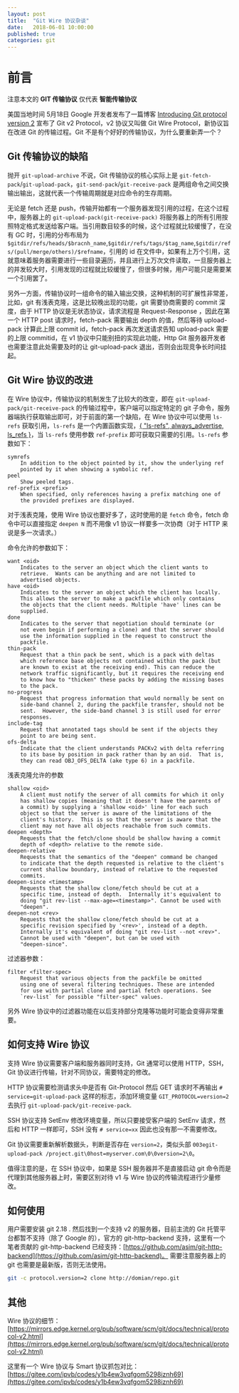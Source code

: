 ```yaml
---
layout: post
title:  "Git Wire 协议杂谈"
date:   2018-06-01 10:00:00
published: true
categories: git
---
```


# 前言

注意本文的 **GIT 传输协议** 仅代表 **智能传输协议**

美国当地时间 5月18日 Google 开发者发布了一篇博客 [Introducing Git protocol version 2](https://opensource.googleblog.com/2018/05/introducing-git-protocol-version-2.html) 宣布了 Git v2 Protocol，v2 协议又叫做 Git Wire Protocol，新协议旨在改进 Git 的传输过程。Git 不是有个好好的传输协议，为什么要重新弄一个？

## Git 传输协议的缺陷

抛开 `git-upload-archive` 不说，Git 传输协议的核心实际上是 `git-fetch-pack`/`git-upload-pack`，`git-send-pack`/`git-receive-pack` 是两组命令之间交换输出输出，这就代表一个传输周期就是对应命令的生存周期。

无论是 fetch 还是 push，传输开始都有一个服务器发现引用的过程，在这个过程中，服务器上的 `git-upload-pack(git-receive-pack)` 将服务器上的所有引用按照特定格式发送给客户端。当引用数目较多的时候，这个过程就比较缓慢了，在没有 GC 时，引用的分布布局为 `$gitdir/refs/heads/$bracnh_name`,`$gitdir/refs/tags/$tag_name`,`$gitdir/refs/(pull/merge/others)/$refname`，引用的 id 在文件中，如果有上万个引用，这就意味着服务器需要进行一些目录遍历，并且进行上万次文件读取，一旦服务器上的并发较大时，引用发现的过程就比较缓慢了，但很多时候，用户可能只是需要某一个引用罢了。

另外一方面，传输协议时一组命令的输入输出交换，这种机制的可扩展性非常差，比如，git 有浅表克隆，这是比较晚出现的功能，git 需要协商需要的 commit 深度，由于 HTTP 协议是无状态协议，请求流程是 Request-Response ，因此在第一个 HTTP post 请求时，fetch-pack 需要输出 depth 的值，然后等待 upload-pack 计算此上限 commit id，fetch-pack 再次发送请求告知 upload-pack 需要的上限 commitid，在 v1 协议中只能别扭的实现此功能，Http Git 服务器开发者也需要注意此处需要及时的让 git-upload-pack 退出，否则会出现竞争长时间挂起。

## Git Wire  协议的改进

在 Wire 协议中，传输协议的机制发生了比较大的改变，即在 `git-upload-pack/git-receive-pack` 的传输过程中，客户端可以指定特定的 git 子命令，服务器端执行获取输出即可，对于前面的第一个缺陷，在 Wire 协议中可以使用 `ls-refs` 获取引用，`ls-refs` 是一个内置函数实现，[{ "ls-refs", always_advertise, ls_refs }](https://github.com/git/git/blob/e144d126d74f5d2702870ca9423743102eec6fcd/serve.c#L57)，当 `ls-refs` 使用参数 `ref-prefix` 即可获取只需要的引用。`ls-refs` 参数如下：

```
symrefs
    In addition to the object pointed by it, show the underlying ref
    pointed by it when showing a symbolic ref.
peel
    Show peeled tags.
ref-prefix <prefix>
    When specified, only references having a prefix matching one of
    the provided prefixes are displayed.
```

对于浅表克隆，使用 Wire 协议也要好多了，这时使用的是 `fetch` 命令，fetch 命令中可以直接指定 `deepen N` 而不用像 v1 协议一样要多一次协商（对于 HTTP 来说是多一次请求。）

命令允许的参数如下：

```
want <oid>
    Indicates to the server an object which the client wants to
    retrieve.  Wants can be anything and are not limited to
    advertised objects.
have <oid>
    Indicates to the server an object which the client has locally.
    This allows the server to make a packfile which only contains
    the objects that the client needs. Multiple 'have' lines can be
    supplied.
done
    Indicates to the server that negotiation should terminate (or
    not even begin if performing a clone) and that the server should
    use the information supplied in the request to construct the
    packfile.
thin-pack
    Request that a thin pack be sent, which is a pack with deltas
    which reference base objects not contained within the pack (but
    are known to exist at the receiving end). This can reduce the
    network traffic significantly, but it requires the receiving end
    to know how to "thicken" these packs by adding the missing bases
    to the pack.
no-progress
    Request that progress information that would normally be sent on
    side-band channel 2, during the packfile transfer, should not be
    sent.  However, the side-band channel 3 is still used for error
    responses.
include-tag
    Request that annotated tags should be sent if the objects they
    point to are being sent.
ofs-delta
    Indicate that the client understands PACKv2 with delta referring
    to its base by position in pack rather than by an oid.  That is,
    they can read OBJ_OFS_DELTA (ake type 6) in a packfile.
```

浅表克隆允许的参数

```
shallow <oid>
    A client must notify the server of all commits for which it only
    has shallow copies (meaning that it doesn't have the parents of
    a commit) by supplying a 'shallow <oid>' line for each such
    object so that the server is aware of the limitations of the
    client's history.  This is so that the server is aware that the
    client may not have all objects reachable from such commits.
deepen <depth>
    Requests that the fetch/clone should be shallow having a commit
    depth of <depth> relative to the remote side.
deepen-relative
    Requests that the semantics of the "deepen" command be changed
    to indicate that the depth requested is relative to the client's
    current shallow boundary, instead of relative to the requested
    commits.
deepen-since <timestamp>
    Requests that the shallow clone/fetch should be cut at a
    specific time, instead of depth.  Internally it's equivalent to
    doing "git rev-list --max-age=<timestamp>". Cannot be used with
    "deepen".
deepen-not <rev>
    Requests that the shallow clone/fetch should be cut at a
    specific revision specified by '<rev>', instead of a depth.
    Internally it's equivalent of doing "git rev-list --not <rev>".
    Cannot be used with "deepen", but can be used with
    "deepen-since".
```

过滤器参数：

```
filter <filter-spec>
    Request that various objects from the packfile be omitted
    using one of several filtering techniques. These are intended
    for use with partial clone and partial fetch operations. See
    `rev-list` for possible "filter-spec" values.
```

另外 Wire 协议中的过滤器功能在以后支持部分克隆等功能时可能会变得非常重要。

## 如何支持 Wire 协议

支持 Wire 协议需要客户端和服务器同时支持，Git 通常可以使用 HTTP，SSH，Git 协议进行传输，针对不同协议，需要特定的修改。

HTTP 协议需要检测请求头中是否有 Git-Protocol 然后 GET 请求时不再输出 `# service=git-upload-pack` 这样的标志，添加环境变量 `GIT_PROTOCOL=version=2` 去执行 `git-upload-pack/git-receive-pack`.

SSH 协议支持 SetEnv 修改环境变量，所以只要接受客户端的 SetEnv 请求，然后和 HTTP 一样即可，SSH 没有 `# service=xx` 因此也没有那一不需要修改。

Git 协议需要重新解析数据头，判断是否存在 `version=2`，类似头部 `003egit-upload-pack /project.git\0host=myserver.com\0\0version=2\0`。

值得注意的是，在 SSH 协议中，如果是 SSH 服务器并不是直接启动 git 命令而是代理到其他服务器上时，需要区别对待 v1 与 Wire 协议的传输流程进行少量修改。

## 如何使用

用户需要安装 git 2.18 . 然后找到一个支持 v2 的服务器，目前主流的 Git 托管平台都暂不支持（除了 Google 的），官方的 git-http-backend 支持，这里有一个笔者贡献的 git-http-backend 已经支持：[https://github.com/asim/git-http-backend](https://github.com/asim/git-http-backend)。 需要注意服务器上的 git 也需要是最新版，否则无法使用。

```sh
git -c protocol.version=2 clone http://domian/repo.git
```

## 其他

Wire 协议的细节：[https://mirrors.edge.kernel.org/pub/software/scm/git/docs/technical/protocol-v2.html](https://mirrors.edge.kernel.org/pub/software/scm/git/docs/technical/protocol-v2.html)

这里有一个 Wire 协议与 Smart 协议抓包对比：[https://gitee.com/ipvb/codes/y1b4ew3vqfgom5298iznh69](https://gitee.com/ipvb/codes/y1b4ew3vqfgom5298iznh69)